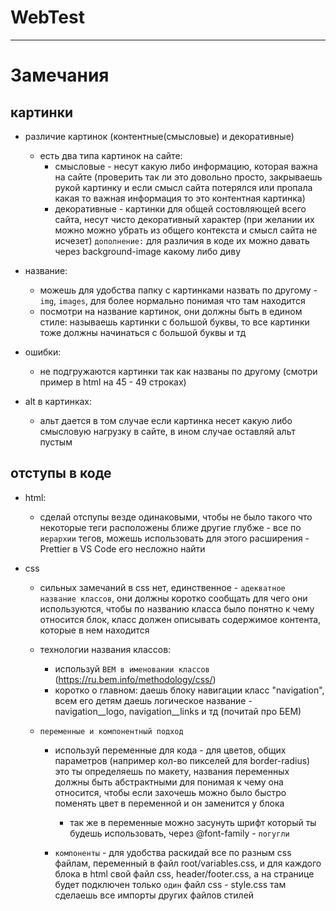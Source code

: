 # WebTest

--------

# Замечания

## картинки
- различие картинок (контентные(смысловые) и декоративные) 
    - есть два типа картинок на сайте: 
        - смысловые - несут какую либо информацию, которая важна на сайте (проверить так ли это довольно просто, закрываешь рукой картинку и если смысл сайта потерялся или пропала какая то важная информация то это контентная картинка)
        - декоративные - картинки для общей состовляющей всего сайта, несут чисто декоративный характер (при желании их можно можно убрать из общего контекста и смысл сайта не исчезет) `дополнение:` для различия в коде их можно давать через background-image какому либо диву

- название:
    - можешь для удобства папку с картинками назвать по другому - `img`, `images`, для более нормально понимая что там находится
    - посмотри на название картинок, они должны быть в едином стиле: называешь картинки с большой буквы, то все картинки тоже должны начинаться с большой буквы и тд

- ошибки: 
    - не подгружаются картинки так как названы по другому (смотри пример в html на 45 - 49 строках)

- alt в картинках:
    - альт дается в том случае если картинка несет какую либо смысловую нагрузку в сайте, в ином случае оставляй альт пустым

## отступы в коде

- html:
    - сделай отспупы везде одинаковыми, чтобы не было такого что некоторые теги расположены ближе другие глубже - все по `иерархии` тегов, можешь использовать для этого расширения - Prettier в VS Code его несложно найти

- css 
    - сильных замечаний в css нет, единственное - `адекватное название классов`, они должны коротко сообщать для чего они используются, чтобы по названию класса было понятно к чему относится блок, класс должен описывать содержимое контента, которые в нем находится
    
    - технологии названия классов: 
        - используй `BEM в именовании классов` (https://ru.bem.info/methodology/css/)
        - коротко о главном: даешь блоку навигации класс "navigation", всем его детям даешь логическое название - navigation__logo, navigation__links и тд (почитай про БЕМ)

    - `переменные и компонентный подход`
        - используй переменные для кода - для цветов, общих параметров (например кол-во пикселей для border-radius) это ты определяешь по макету, названия переменных должны быть абстрактными для понимая к чему она относится, чтобы если захочешь можно было быстро поменять цвет в переменной и он заменится у блока
            - так же в переменные можно засунуть шрифт который ты будешь использовать, через @font-family - `погугли`

        - `компоненты` - для удобства раскидай все по разным css файлам, переменный в файл root/variables.css, и для каждого блока в html свой файл css, header/footer.css, а на странице будет подключен только `один` файл css - style.css там сделаешь все импорты других файлов стилей 